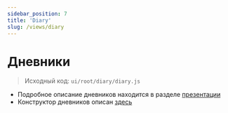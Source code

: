 ```yaml
---
sidebar_position: 7
title: 'Diary'
slug: /views/diary
---
```


# Дневники

> Исходный код: `ui/root/diary/diary.js`  

* Подробное описание дневников находится в разделе [презентации](http://localhost:3002/docs/presentation/history/intro)
* Конструктор дневников описан [здесь](http://localhost:3002/docs/views/constructors#конструктор-дневников)

